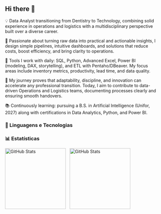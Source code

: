 ## Hi there 👋

💡 Data Analyst transitioning from Dentistry to Technology, combining solid experience in operations and logistics with a multidisciplinary perspective built over a diverse career.

🚀 Passionate about turning raw data into practical and actionable insights, I design simple pipelines, intuitive dashboards, and solutions that reduce costs, boost efficiency, and bring clarity to operations.

🔧 Tools I work with daily: SQL, Python, Advanced Excel, Power BI (modeling, DAX, storytelling), and ETL with Pentaho/DBeaver. My focus areas include inventory metrics, productivity, lead time, and data quality.

🎯 My journey proves that adaptability, discipline, and innovation can accelerate any professional transition. Today, I aim to contribute to data-driven Operations and Logistics teams, documenting processes clearly and ensuring smooth handovers.

📚 Continuously learning: pursuing a B.S. in Artificial Intelligence (Unifor, 2027) along with certifications in Data Analytics, Python, and Power BI.

### 🤖 Linguagens e Tecnologias

### 📊 Estatísticas

<p>
  <img 
    align="left" 
    alt="GitHub Stats" 
    height="200" 
    style="padding-right: 10px;" 
    src="https://github-readme-stats.vercel.app/api?username=ElPLaion&show_icons=true&theme=tokyonight&include_all_commits=true&locale=pt-br" 
  />

<img 
      align="left" 
      alt="GitHub Stats" 
      height="200" 
      src="https://github-readme-stats.vercel.app/api/top-langs/?username=ElPLaion&theme=tokyonight&layout=compact&custom_title=Tecnologias&langs_count=9" 
  />

</p>
          
          
